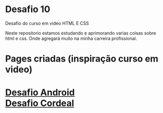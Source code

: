 # Desafio 10
 Desafio do curso em video HTML E CSS

Neste repositorio estamos estudando e aprimorando varias coisas sobre html e css.
Onde agregará muito na minha carreira profissional.
<h1>Pages criadas <span style="font-weight: bold;">(inspiração curso em video)</span><h1>
<a href="./Dessafio/Site Android/GROUPING_TAGS copy.html" target="_blank"> Desafio Android </a><br>
<a href="./Dessafio/Site Cordeal/cordeal.html" target="_blank">Desafio Cordeal</a>